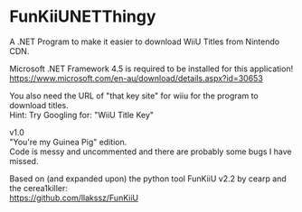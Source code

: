 # FunKiiUNETThingy
A .NET Program to make it easier to download WiiU Titles from Nintendo CDN.

Microsoft .NET Framework 4.5 is required to be installed for this application!  
https://www.microsoft.com/en-au/download/details.aspx?id=30653

You also need the URL of "that key site" for wiiu for the program to download titles.  
Hint: Try Googling for: "WiiU Title Key"  

v1.0  
"You're my Guinea Pig" edition.  
Code is messy and uncommented and there are probably some bugs I have missed.

Based on (and expanded upon) the python tool FunKiiU v2.2 by cearp and the cerea1killer:  
https://github.com/llakssz/FunKiiU
